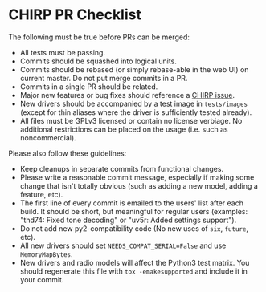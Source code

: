 # CHIRP PR Checklist

The following must be true before PRs can be merged:

* All tests must be passing.
* Commits should be squashed into logical units.
* Commits should be rebased (or simply rebase-able in the web UI) on current master. Do not put merge commits in a PR.
* Commits in a single PR should be related.
* Major new features or bug fixes should reference a [CHIRP issue](https://chirp.danplanet.com/projects/chirp/issues).
* New drivers should be accompanied by a test image in `tests/images` (except for thin aliases where the driver is sufficiently tested already).
* All files must be GPLv3 licensed or contain no license verbiage. No additional restrictions can be placed on the usage (i.e. such as noncommercial).

Please also follow these guidelines:

* Keep cleanups in separate commits from functional changes.
* Please write a reasonable commit message, especially if making some change that isn't totally obvious (such as adding a new model, adding a feature, etc).
* The first line of every commit is emailed to the users' list after each build. It should be short, but meaningful for regular users (examples: "thd74: Fixed tone decoding" or "uv5r: Added settings support").
* Do not add new py2-compatibility code (No new uses of `six`, `future`, etc).
* All new drivers should set `NEEDS_COMPAT_SERIAL=False` and use `MemoryMapBytes`.
* New drivers and radio models will affect the Python3 test matrix. You should regenerate this file with `tox -emakesupported` and include it in your commit.
